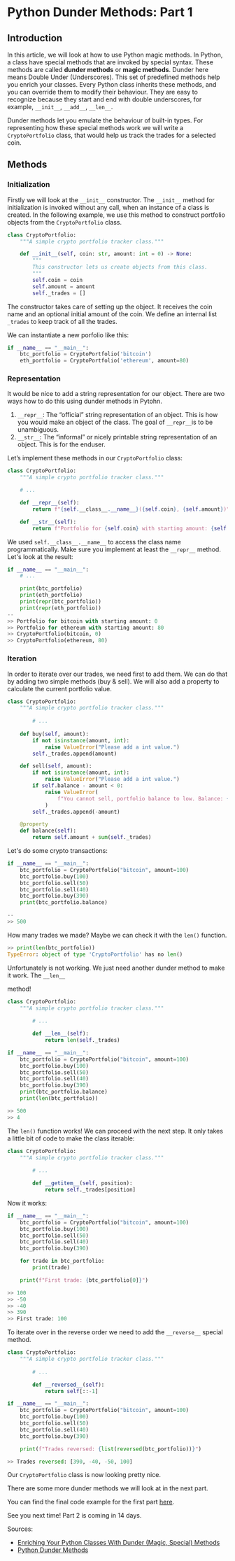 # Python Dunder Methods: Part 1

## Introduction

In this article, we will look at how to use Python magic methods. In Python, a class have special methods that are invoked by special syntax. These methods are called **dunder methods** or **magic methods**. Dunder here means Double Under (Underscores). This set of predefined methods help you enrich your classes. Every Python class inherits these methods, and you can override them to modify their behaviour. They are easy to recognize because they start and end with double underscores, for example, `__init__`,  `__add__`, `__len__`. 

Dunder methods let you emulate the behaviour of built-in types. For representing how these special methods work we will write a `CryptoPortfolio` class, that would help us track the trades for a selected coin.

## Methods

### Initialization

Firstly we will look at the `__init__` constructor. The `__init__` method for initialization is invoked without any call, when an instance of a class is created. In the following example, we use this method to construct portfolio objects from the `CryptoPortfolio` class.

```python
class CryptoPortfolio:
    """A simple crypto portfolio tracker class."""

    def __init__(self, coin: str, amount: int = 0) -> None:
        """
        This constructor lets us create objects from this class.
        """
        self.coin = coin
        self.amount = amount
        self._trades = []
```

The constructor takes care of setting up the object. It receives the coin name and an optional initial amount of the coin. We define an internal list `_trades` to keep track of all the trades.

We can instantiate a new porfolio like this:

```python
if __name__ == "__main__":
    btc_portfolio = CryptoPortfolio('bitcoin')
    eth_portfolio = CryptoPortfolio('ethereum', amount=80)
```

### Representation

It would be nice to add a string representation for our object. There are two ways how to do this using dunder methods in Pytohn.

1. `__repr__`: The “official” string representation of an object. This is how you would make an object of the class. The goal of `__repr__`is to be unambiguous.
2. `__str__`: The “informal” or nicely printable string representation of an object. This is for the enduser.

Let’s implement these methods in our `CryptoPortfolio` class:

```python
class CryptoPortfolio:
    """A simple crypto portfolio tracker class."""

    # ...

    def __repr__(self):
        return f"{self.__class__.__name__}({self.coin}, {self.amount})"

    def __str__(self):
        return f"Portfolio for {self.coin} with starting amount: {self.amount}"
```

We used `self.__class__.__name__` to access the class name programmatically.  Make sure you implement at least the `__repr__` method. Let's look at the result:

```python
if __name__ == "__main__":
    # ...

    print(btc_portfolio)
    print(eth_portfolio)
    print(repr(btc_portfolio))
    print(repr(eth_portfolio))
--
>> Portfolio for bitcoin with starting amount: 0
>> Portfolio for ethereum with starting amount: 80
>> CryptoPortfolio(bitcoin, 0)
>> CryptoPortfolio(ethereum, 80)
```

### Iteration

In order to iterate over our trades, we need first to add them. We can do that by adding two simple methods (buy & sell). We will also add a property to calculate the current portfolio value.

```python
class CryptoPortfolio:
    """A simple crypto portfolio tracker class."""
		
		# ...
   
    def buy(self, amount):
        if not isinstance(amount, int):
            raise ValueError("Please add a int value.")
        self._trades.append(amount)

    def sell(self, amount):
        if not isinstance(amount, int):
            raise ValueError("Please add a int value.")
        if self.balance - amount < 0:
            raise ValueError(
                f"You cannot sell, portfolio balance to low. Balance: {self.balance}"
            )
        self._trades.append(-amount)

    @property
    def balance(self):
        return self.amount + sum(self._trades)
```

Let's do some crypto transactions:

```python
if __name__ == "__main__":
    btc_portfolio = CryptoPortfolio("bitcoin", amount=100)
    btc_portfolio.buy(100)
    btc_portfolio.sell(50)
    btc_portfolio.sell(40)
    btc_portfolio.buy(390)
    print(btc_portfolio.balance)

--
>> 500
```

How many trades we made? Maybe we can check it with the `len()` function.

```python
>> print(len(btc_portfolio))
TypeError: object of type 'CryptoPortfolio' has no len()
```

Unfortunately is not working. We just need another dunder method to make it work. The `__len__`

method!

```python
class CryptoPortfolio:
    """A simple crypto portfolio tracker class."""
		
		# ...

		def __len__(self):
            return len(self._trades)

if __name__ == "__main__":
    btc_portfolio = CryptoPortfolio("bitcoin", amount=100)
    btc_portfolio.buy(100)
    btc_portfolio.sell(50)
    btc_portfolio.sell(40)
    btc_portfolio.buy(390)
    print(btc_portfolio.balance)
    print(len(btc_portfolio))

>> 500
>> 4
```

The `len()` function works! We can proceed with the next step. It only takes a little bit of code to make the class iterable:

```python
class CryptoPortfolio:
    """A simple crypto portfolio tracker class."""
		
		# ...

		def __getitem__(self, position):
            return self._trades[position]
```

Now it works:

```python
if __name__ == "__main__":
    btc_portfolio = CryptoPortfolio("bitcoin", amount=100)
    btc_portfolio.buy(100)
    btc_portfolio.sell(50)
    btc_portfolio.sell(40)
    btc_portfolio.buy(390)

    for trade in btc_portfolio:
        print(trade)

    print(f"First trade: {btc_portfolio[0]}")

>> 100
>> -50
>> -40
>> 390
>> First trade: 100
```

To iterate over in the reverse order we need to add the `__reverse__` special method.

```python
class CryptoPortfolio:
    """A simple crypto portfolio tracker class."""
		
		# ...

		def __reversed__(self):
            return self[::-1]

if __name__ == "__main__":
    btc_portfolio = CryptoPortfolio("bitcoin", amount=100)
    btc_portfolio.buy(100)
    btc_portfolio.sell(50)
    btc_portfolio.sell(40)
    btc_portfolio.buy(390)

    print(f"Trades reversed: {list(reversed(btc_portfolio))}")

>> Trades reversed: [390, -40, -50, 100]
```

Our `CryptoPortfolio` class is now looking pretty nice.

There are some more dunder methods we will look at in the next part.

You can find the final code example for the first part [here](https://github.com/whiletrue-community/website-articles/blob/main/articles/01_python_dunder_methods_part_1/01_python_dunder_methods_part_1.py ).

See you next time! Part 2 is coming in 14 days.

Sources:

- [Enriching Your Python Classes With Dunder (Magic, Special) Methods]([https://dbader.org/blog/python-dunder-methods](https://dbader.org/blog/python-dunder-methods))
- [Python Dunder Methods]([https://dbader.org/blog/python-dunder-method](https://levelup.gitconnected.com/python-dunder-methods-ea98ceabad15))
